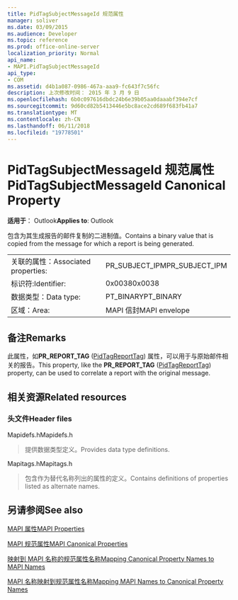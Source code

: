 ```yaml
---
title: PidTagSubjectMessageId 规范属性
manager: soliver
ms.date: 03/09/2015
ms.audience: Developer
ms.topic: reference
ms.prod: office-online-server
localization_priority: Normal
api_name:
- MAPI.PidTagSubjectMessageId
api_type:
- COM
ms.assetid: d4b1a087-0986-467a-aaa9-fc643f7c56fc
description: 上次修改时间： 2015 年 3 月 9 日
ms.openlocfilehash: 6b0c097616dbdc24b6e39b05aa0daaabf394e7cf
ms.sourcegitcommit: 9d60cd82b5413446e5bc8ace2cd689f683fb41a7
ms.translationtype: MT
ms.contentlocale: zh-CN
ms.lasthandoff: 06/11/2018
ms.locfileid: "19778501"
---
```

# <a name="pidtagsubjectmessageid-canonical-property"></a><span data-ttu-id="a3748-103">PidTagSubjectMessageId 规范属性</span><span class="sxs-lookup"><span data-stu-id="a3748-103">PidTagSubjectMessageId Canonical Property</span></span>

  
  
<span data-ttu-id="a3748-104">**适用于**： Outlook</span><span class="sxs-lookup"><span data-stu-id="a3748-104">**Applies to**: Outlook</span></span> 
  
<span data-ttu-id="a3748-105">包含为其生成报告的邮件复制的二进制值。</span><span class="sxs-lookup"><span data-stu-id="a3748-105">Contains a binary value that is copied from the message for which a report is being generated.</span></span> 
  
|||
|:-----|:-----|
|<span data-ttu-id="a3748-106">关联的属性：</span><span class="sxs-lookup"><span data-stu-id="a3748-106">Associated properties:</span></span>  <br/> |<span data-ttu-id="a3748-107">PR_SUBJECT_IPM</span><span class="sxs-lookup"><span data-stu-id="a3748-107">PR_SUBJECT_IPM</span></span>  <br/> |
|<span data-ttu-id="a3748-108">标识符:</span><span class="sxs-lookup"><span data-stu-id="a3748-108">Identifier:</span></span>  <br/> |<span data-ttu-id="a3748-109">0x0038</span><span class="sxs-lookup"><span data-stu-id="a3748-109">0x0038</span></span>  <br/> |
|<span data-ttu-id="a3748-110">数据类型：</span><span class="sxs-lookup"><span data-stu-id="a3748-110">Data type:</span></span>  <br/> |<span data-ttu-id="a3748-111">PT_BINARY</span><span class="sxs-lookup"><span data-stu-id="a3748-111">PT_BINARY</span></span>  <br/> |
|<span data-ttu-id="a3748-112">区域：</span><span class="sxs-lookup"><span data-stu-id="a3748-112">Area:</span></span>  <br/> |<span data-ttu-id="a3748-113">MAPI 信封</span><span class="sxs-lookup"><span data-stu-id="a3748-113">MAPI envelope</span></span>  <br/> |
   
## <a name="remarks"></a><span data-ttu-id="a3748-114">备注</span><span class="sxs-lookup"><span data-stu-id="a3748-114">Remarks</span></span>

<span data-ttu-id="a3748-115">此属性，如**PR_REPORT_TAG** ([PidTagReportTag](pidtagreporttag-canonical-property.md)) 属性，可以用于与原始邮件相关的报告。</span><span class="sxs-lookup"><span data-stu-id="a3748-115">This property, like the **PR_REPORT_TAG** ([PidTagReportTag](pidtagreporttag-canonical-property.md)) property, can be used to correlate a report with the original message.</span></span> 
  
## <a name="related-resources"></a><span data-ttu-id="a3748-116">相关资源</span><span class="sxs-lookup"><span data-stu-id="a3748-116">Related resources</span></span>

### <a name="header-files"></a><span data-ttu-id="a3748-117">头文件</span><span class="sxs-lookup"><span data-stu-id="a3748-117">Header files</span></span>

<span data-ttu-id="a3748-118">Mapidefs.h</span><span class="sxs-lookup"><span data-stu-id="a3748-118">Mapidefs.h</span></span>
  
> <span data-ttu-id="a3748-119">提供数据类型定义。</span><span class="sxs-lookup"><span data-stu-id="a3748-119">Provides data type definitions.</span></span>
    
<span data-ttu-id="a3748-120">Mapitags.h</span><span class="sxs-lookup"><span data-stu-id="a3748-120">Mapitags.h</span></span>
  
> <span data-ttu-id="a3748-121">包含作为替代名称列出的属性的定义。</span><span class="sxs-lookup"><span data-stu-id="a3748-121">Contains definitions of properties listed as alternate names.</span></span>
    
## <a name="see-also"></a><span data-ttu-id="a3748-122">另请参阅</span><span class="sxs-lookup"><span data-stu-id="a3748-122">See also</span></span>



[<span data-ttu-id="a3748-123">MAPI 属性</span><span class="sxs-lookup"><span data-stu-id="a3748-123">MAPI Properties</span></span>](mapi-properties.md)
  
[<span data-ttu-id="a3748-124">MAPI 规范属性</span><span class="sxs-lookup"><span data-stu-id="a3748-124">MAPI Canonical Properties</span></span>](mapi-canonical-properties.md)
  
[<span data-ttu-id="a3748-125">映射到 MAPI 名称的规范属性名称</span><span class="sxs-lookup"><span data-stu-id="a3748-125">Mapping Canonical Property Names to MAPI Names</span></span>](mapping-canonical-property-names-to-mapi-names.md)
  
[<span data-ttu-id="a3748-126">MAPI 名称映射到规范属性名称</span><span class="sxs-lookup"><span data-stu-id="a3748-126">Mapping MAPI Names to Canonical Property Names</span></span>](mapping-mapi-names-to-canonical-property-names.md)

